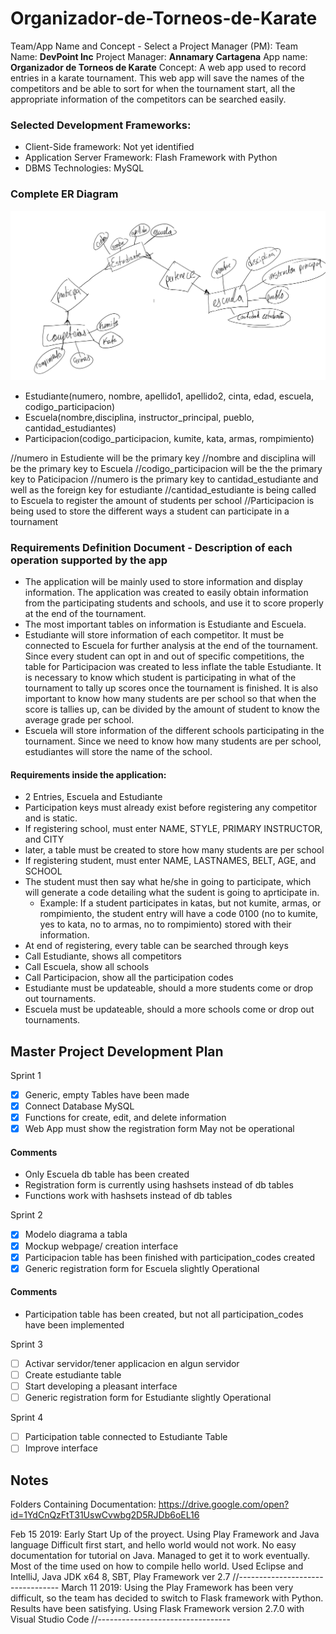 # Organizador-de-Torneos-de-Karate

Team/App Name and Concept - Select a Project Manager (PM):
Team Name: **DevPoint Inc**
Project Manager: **Annamary Cartagena**
App name: **Organizador de Torneos de Karate**
Concept:
	A web app used to record entries in a karate tournament. This web app will save the names of the competitors and be able to sort for when the tournament start, all the appropriate information of the competitors can be searched easily.


### Selected Development Frameworks:
+ Client-Side framework: Not yet identified
+ Application Server Framework: Flash Framework with Python
+ DBMS Technologies: MySQL

### Complete ER Diagram

<img src = ERDiagram.png title = 'ERDiagram' />


+ Estudiante(numero, nombre, apellido1, apellido2, cinta, edad,  escuela, codigo_participacion)
+ Escuela(nombre,disciplina, instructor_principal, pueblo, cantidad_estudiantes)
+ Participacion(codigo_participacion, kumite, kata, armas, rompimiento)

//numero in Estudiente will be the primary key
//nombre and disciplina will be the primary key to Escuela
//codigo_participacion will be the the primary key to Paticipacion
//numero is the primary key to cantidad_estudiante and well as the foreign key for estudiante
//cantidad_estudiante is being called to Escuela to register the amount of students per school
//Participacion is being used to store the different ways a student can participate in a tournament 

### Requirements Definition Document - Description of each operation supported by the app
+ The application will be mainly used to store information and display information. The application was created to easily obtain information from the participating students and schools, and use it to score properly at the end of the tournament.
+ The most important tables on information is Estudiante and Escuela. 
+ Estudiante will store information of each competitor. It must be connected to Escuela for further analysis at the end of the tournament. Since every student can opt in and out of specific competitions, the table for Participacion was created to less inflate the table Estudiante. It is necessary to know which student is participating in what of the tournament to tally up scores once the tournament is finished. It is also important to know how many students are per school so that when the score is tallies up, can be divided by the amount of student to know the average grade per school.
+ Escuela will store information of the different schools participating in the tournament. Since we need to know how many students are per school, estudiantes will store the name of the school.
#### Requirements inside the application:
+ 2 Entries, Escuela and Estudiante
+ Participation keys must already exist before registering any competitor and is static.
+ If registering school, must enter NAME, STYLE, PRIMARY INSTRUCTOR, and CITY
+ later, a table must be created to store how many students are per school
+ If registering student, must enter NAME, LASTNAMES, BELT, AGE, and SCHOOL
+ The student must then say what he/she in going to participate, which will generate a code detailing what the sudent is going to aprticipate in.
	+ Example: If a student participates in katas, but not kumite, armas,  or rompimiento, the student entry will have a code 0100 (no to kumite, yes to kata, no to armas, no to rompimiento) stored with their information.
+ At end of registering, every table can be searched through keys
+ Call Estudiante, shows all competitors
+ Call Escuela, show all schools
+ Call Participacion, show all the participation codes
+ Estudiante must be updateable, should a more students come or drop out tournaments.
+ Escuela must be updateable, should a more schools come or drop out tournaments.



## Master Project Development Plan
Sprint 1
* [X]  Generic, empty Tables have been made
* [X]  Connect Database MySQL
* [X] Functions for create, edit, and delete information
* [X]  Web App must show the registration form
May not be operational
#### Comments
+ Only Escuela db table has been created
+ Registration form is currently using hashsets instead of db tables
+ Functions work with hashsets instead of db tables

Sprint 2

* [x] Modelo diagrama a tabla
* [x] Mockup webpage/ creation interface
* [x]  Participacion table has been finished with participation_codes created
* [x]  Generic registration form for Escuela slightly Operational
#### Comments
+ Participation table has been created, but not all participation_codes have been implemented

Sprint 3
* [ ] Activar servidor/tener applicacion en algun servidor
* [ ] Create estudiante table
* [ ] Start developing a pleasant interface
* [ ] Generic registration form for Estudiante slightly Operational

Sprint 4
* [ ]  Participation table connected to Estudiante Table
* [ ] Improve interface

## Notes

Folders Containing Documentation:
https://drive.google.com/open?id=1YdCnQzFtT31UswCvwbg2D5RJDb6oEL16

Feb 15 2019:
Early Start Up of the proyect. Using Play Framework and Java language
Difficult first start, and hello world would not work. No easy documentation for tutorial on Java. Managed to get it to work eventually.
Most of the time used on how to compile hello world.
Used Eclipse and IntelliJ, Java JDK x64 8, SBT, Play Framework ver 2.7
//---------------------------------
March 11 2019:
Using the Play Framework has been very difficult, so the team has decided to switch to Flask framework with Python. Results have been satisfying. Using Flask Framework version 2.7.0 with Visual Studio Code
//---------------------------------
